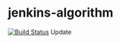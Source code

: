 # jenkins-algorithm
[![Build Status](http://ec2-34-204-139-117.compute-1.amazonaws.com/buildStatus/icon?job=jenkins-algorithm)](http://ec2-34-204-139-117.compute-1.amazonaws.com/job/jenkins-algorithm/)
Update
